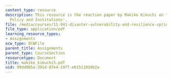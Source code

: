 ```yaml
---
content_type: resource
description: This resource is the reaction paper by Makiko Kikuchi on the topic 'Disaster
  Policy and Institutions'.
file: /media/courses/11-941-disaster-vulnerability-and-resilience-spring-2005/99dd085a391d87e419ffe61511010b2a_makiko_kikuchi5.pdf
file_type: application/pdf
learning_resource_types:
- Assignments
ocw_type: OCWFile
parent_title: Assignments
parent_type: CourseSection
resourcetype: Document
title: makiko_kikuchi5.pdf
uid: 99dd085a-391d-87e4-19ff-e61511010b2a
---
```

